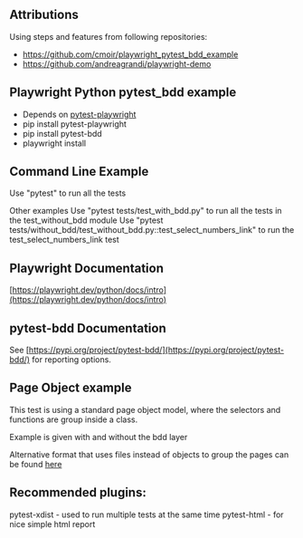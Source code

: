 ## Attributions

Using steps and features from following repositories:
- https://github.com/cmoir/playwright_pytest_bdd_example 
- https://github.com/andreagrandi/playwright-demo 


## Playwright Python pytest_bdd example
- Depends on [pytest-playwright](https://github.com/microsoft/playwright-pytest) 
- pip install pytest-playwright
- pip install pytest-bdd
- playwright install

## Command Line Example
Use "pytest" to run all the tests

Other examples
Use "pytest tests/test_with_bdd.py" to run all the tests in the test_without_bdd module
Use "pytest tests/without_bdd/test_without_bdd.py::test_select_numbers_link" to run the test_select_numbers_link test

## Playwright Documentation

[https://playwright.dev/python/docs/intro](https://playwright.dev/python/docs/intro)

## pytest-bdd Documentation

See [https://pypi.org/project/pytest-bdd/](https://pypi.org/project/pytest-bdd/) for reporting options.
 


## Page Object example
This test is using a standard page object model, where the selectors 
and functions are group inside a class.

Example is given with and without the bdd layer

Alternative format that uses files instead of objects to group the pages can be found
[here](https://github.com/cmoir/playwright-pytest-pagefile-example)

## Recommended plugins:
pytest-xdist - used to run multiple tests at the same time
pytest-html - for nice simple html report

